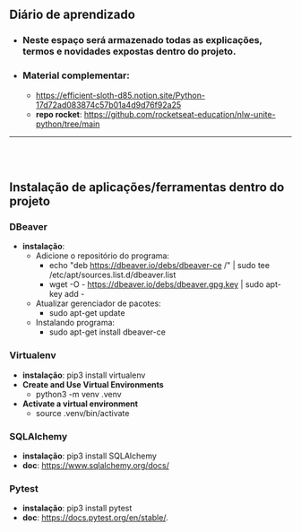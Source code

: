 ## Diário de aprendizado

- ### Neste espaço será armazenado todas as explicações, termos e novidades expostas dentro do projeto.

- ### Material complementar:
    - https://efficient-sloth-d85.notion.site/Python-17d72ad083874c57b01a4d9d76f92a25
    - **repo rocket**: https://github.com/rocketseat-education/nlw-unite-python/tree/main

___________________________________________________________________________________________________ 

<br />
<br />

## Instalação de aplicações/ferramentas dentro do projeto

### DBeaver
- **instalação**:
    - Adicione o repositório do programa: 
        - echo "deb https://dbeaver.io/debs/dbeaver-ce /" | sudo tee /etc/apt/sources.list.d/dbeaver.list
        - wget -O - https://dbeaver.io/debs/dbeaver.gpg.key | sudo apt-key add -
    - Atualizar gerenciador de pacotes:
        - sudo apt-get update
    - Instalando programa:
        - sudo apt-get install dbeaver-ce

### Virtualenv
- **instalação**: pip3 install virtualenv
- **Create and Use Virtual Environments**
    - python3 -m venv .venv
- **Activate a virtual environment**
    - source .venv/bin/activate

### SQLAlchemy
- **instalação**: pip3 install SQLAlchemy
- **doc**: https://www.sqlalchemy.org/docs/

### Pytest
- **instalação**: pip3 install pytest
- **doc**: https://docs.pytest.org/en/stable/.
